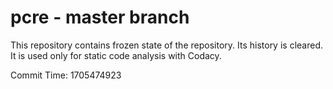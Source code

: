 # pcre - master branch

This repository contains frozen state of the repository.
Its history is cleared. It is used only for static code
analysis with Codacy.

Commit Time: 1705474923